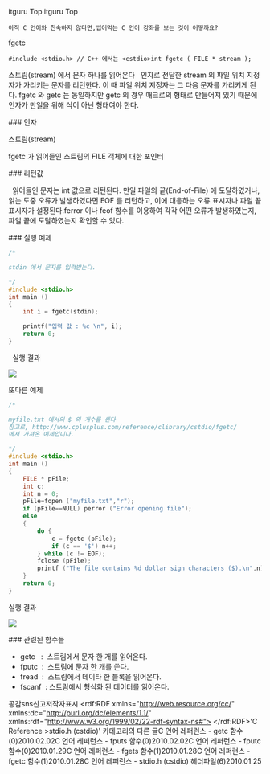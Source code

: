  itguru Top itguru Top

```warning
아직 C 언어와 친숙하지 않다면,씹어먹는 C 언어 강좌를 보는 것이 어떻까요?

```

fgetc
```info
#include <stdio.h> // C++ 에서는 <cstdio>int fgetc ( FILE * stream );
```



스트림(stream) 에서 문자 하나를 읽어온다
  인자로 전달한 stream 의 파일 위치 지정자가 가리키는 문자를 리턴한다. 이 때 파일 위치 지정자는 그 다음 문자를 가리키게 된다. fgetc 와 getc 는 동일하지만 getc 의 경우 매크로의 형태로 만들어져 있기 때문에 인자가 만일을 위해 식이 아닌 형태여야 한다.

### 인자


스트림(stream)

fgetc 가 읽어들인 스트림의 FILE 객체에 대한 포인터

### 리턴값

  읽어들인 문자는 int 값으로 리턴된다. 만일 파일의 끝(End-of-File) 에 도달하였거나, 읽는 도중 오류가 발생하였다면 EOF 를 리턴하고, 이에 대응하는 오류 표시자나 파일 끝 표시자가 설정된다.ferror 이나 feof 함수를 이용하여 각각 어떤 오류가 발생하였는지, 파일 끝에 도달하였는지 확인할 수 있다.

### 실행 예제

```cpp
/*

stdin 에서 문자를 입력받는다.

*/
#include <stdio.h>
int main ()
{
    int i = fgetc(stdin);

    printf("입력 값 : %c \n", i);
    return 0;
}
```

  실행 결과

![](http://img1.daumcdn.net/thumb/R1920x0/?fname=http%3A%2F%2Fcfile27.uf.tistory.com%2Fimage%2F1521E9184B60618605A0D0)

또다른 예제

```cpp
/*

myfile.txt 에서의 $ 의 개수를 센다
참고로, http://www.cplusplus.com/reference/clibrary/cstdio/fgetc/
에서 가져온 예제입니다.

*/
#include <stdio.h>
int main ()
{
    FILE * pFile;
    int c;
    int n = 0;
    pFile=fopen ("myfile.txt","r");
    if (pFile==NULL) perror ("Error opening file");
    else
    {
        do {
            c = fgetc (pFile);
            if (c == '$') n++;
        } while (c != EOF);
        fclose (pFile);
        printf ("The file contains %d dollar sign characters ($).\n",n);
    }
    return 0;
}
```

실행 결과

![](http://img1.daumcdn.net/thumb/R1920x0/?fname=http%3A%2F%2Fcfile30.uf.tistory.com%2Fimage%2F155C96174B6060F23B9824)


### 관련된 함수들


* getc   :  스트림에서 문자 한 개를 읽어온다.
* fputc  :  스트림에 문자 한 개를 쓴다.
* fread  :  스트림에서 데이타 한 블록을 읽어온다.
* fscanf  : 스트림에서 형식화 된 데이터를 읽어온다.



공감sns신고저작자표시	<rdf:RDF xmlns="http://web.resource.org/cc/" xmlns:dc="http://purl.org/dc/elements/1.1/" xmlns:rdf="http://www.w3.org/1999/02/22-rdf-syntax-ns#">		<Work rdf:about="">			<license rdf:resource="http://creativecommons.org/licenses/by-fr/2.0/kr/" />		</Work>		<License rdf:about="http://creativecommons.org/licenses/by-fr/">			<permits rdf:resource="http://web.resource.org/cc/Reproduction"/>			<permits rdf:resource="http://web.resource.org/cc/Distribution"/>			<requires rdf:resource="http://web.resource.org/cc/Notice"/>			<requires rdf:resource="http://web.resource.org/cc/Attribution"/>			<permits rdf:resource="http://web.resource.org/cc/DerivativeWorks"/>		</License>	</rdf:RDF>'C Reference >stdio.h (cstdio)' 카테고리의 다른 글C 언어 레퍼런스 - getc 함수(0)2010.02.02C 언어 레퍼런스 - fputs 함수(0)2010.02.02C 언어 레퍼런스 -  fputc 함수(0)2010.01.29C 언어 레퍼런스 - fgets 함수(1)2010.01.28C 언어 레퍼런스 - fgetc 함수(1)2010.01.28C 언어 레퍼런스 - stdio.h (cstdio) 헤더파일(6)2010.01.25

